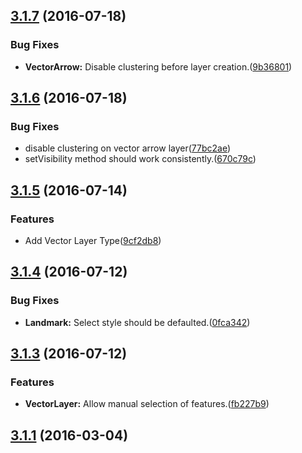 <a name="3.1.7"></a>
## [3.1.7](https://github.com/PeopleNet/alk-maps/compare/3.1.6...v3.1.7) (2016-07-18)


### Bug Fixes

* **VectorArrow:** Disable clustering before layer creation.([9b36801](https://github.com/PeopleNet/alk-maps/commit/9b36801))



<a name="3.1.6"></a>
## [3.1.6](https://github.com/PeopleNet/alk-maps/compare/3.1.5...v3.1.6) (2016-07-18)


### Bug Fixes

* disable clustering on vector arrow layer([77bc2ae](https://github.com/PeopleNet/alk-maps/commit/77bc2ae))
* setVisibility method should work consistently.([670c79c](https://github.com/PeopleNet/alk-maps/commit/670c79c))



<a name="3.1.5"></a>
## [3.1.5](https://github.com/PeopleNet/alk-maps/compare/3.1.4...v3.1.5) (2016-07-14)


### Features

* Add Vector Layer Type([9cf2db8](https://github.com/PeopleNet/alk-maps/commit/9cf2db8))



<a name="3.1.4"></a>
## [3.1.4](https://github.com/PeopleNet/alk-maps/compare/3.1.3...v3.1.4) (2016-07-12)


### Bug Fixes

* **Landmark:** Select style should be defaulted.([0fca342](https://github.com/PeopleNet/alk-maps/commit/0fca342))


<a name="3.1.3"></a>
## [3.1.3](https://github.com/PeopleNet/alk-maps/compare/3.1.2...v3.1.3) (2016-07-12)


### Features

* **VectorLayer:** Allow manual selection of features.([fb227b9](https://github.com/PeopleNet/alk-maps/commit/fb227b9))



<a name="3.1.1"></a>
## [3.1.1](https://github.com/PeopleNet/alk-maps/compare/3.1.0...v3.1.1) (2016-03-04)




